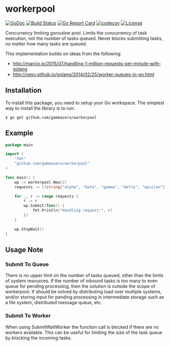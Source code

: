 # workerpool

[![GoDoc](https://pkg.go.dev/badge/github.com/gammazero/workerpool)](https://pkg.go.dev/github.com/gammazero/workerpool)
[![Build Status](https://github.com/gammazero/workerpool/actions/workflows/go.yml/badge.svg)](https://github.com/gammazero/workerpool/actions/workflows/go.yml)
[![Go Report Card](https://goreportcard.com/badge/github.com/gammazero/workerpool)](https://goreportcard.com/report/github.com/gammazero/workerpool)
[![codecov](https://codecov.io/gh/gammazero/workerpool/branch/master/graph/badge.svg)](https://codecov.io/gh/gammazero/workerpool)
[![License](https://img.shields.io/badge/License-MIT-blue.svg)](https://github.com/gammazero/workerpool/blob/master/LICENSE)

Concurrency limiting goroutine pool. Limits the concurrency of task execution, not the number of tasks queued. Never blocks submitting tasks, no matter how many tasks are queued.

This implementation builds on ideas from the following:

- http://marcio.io/2015/07/handling-1-million-requests-per-minute-with-golang
- http://nesv.github.io/golang/2014/02/25/worker-queues-in-go.html

## Installation

To install this package, you need to setup your Go workspace. The simplest way to install the library is to run:

```
$ go get github.com/gammazero/workerpool
```

## Example

```go
package main

import (
	"fmt"
	"github.com/gammazero/workerpool"
)

func main() {
	wp := workerpool.New(2)
	requests := []string{"alpha", "beta", "gamma", "delta", "epsilon"}

	for _, r := range requests {
		r := r
		wp.Submit(func() {
			fmt.Println("Handling request:", r)
		})
	}

	wp.StopWait()
}
```

## Usage Note

### Submit To Queue

There is no upper limit on the number of tasks queued, other than the limits of system resources. If the number of inbound tasks is too many to even queue for pending processing, then the solution is outside the scope of workerpool. If should be solved by distributing load over multiple systems, and/or storing input for pending processing in intermediate storage such as a file system, distributed message queue, etc.

### Submit To Worker

When using SubmitWaitWorker the function call is blocked if there are no workers available. This can be useful for limiting the size of the task queue by blocking the incoming tasks.
